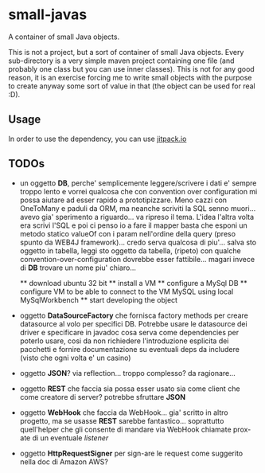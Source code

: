 # small-javas

A container of small Java objects.

This is not a project, but a sort of container of small Java objects. Every sub-directory is a very simple maven project containing one file (and probably one class but you can use inner classes).
This is not for any good reason, it is an exercise forcing me to write small objects with the purpose to create anyway some sort of value in that (the object can be used for real :D).

## Usage

In order to use the dependency, you can use [jitpack.io](https://jitpack.io/#maven)

## TODOs

  * un oggetto __DB__, perche' semplicemente leggere/scrivere i dati e' sempre troppo lento e vorrei qualcosa che con convention over configuration mi possa aiutare ad esser rapido a prototipizzare. Meno cazzi con OneToMany e paduli da ORM, ma neanche scriviti la SQL senno muori... avevo gia' sperimento a riguardo... va ripreso il tema. L'idea l'altra volta era scrivi l'SQL e poi ci penso io a fare il mapper basta che esponi un metodo statico valueOf con i param nell'ordine della query (preso spunto da WEB4J framework)... credo serva qualcosa di piu'... salva sto oggetto in tabella, leggi sto oggetto da tabella, (ripeto) con qualche convention-over-configuration dovrebbe esser fattibile... magari invece di __DB__ trovare un nome piu' chiaro...
  
    ** download ubuntu 32 bit
    ** install a VM
    ** configure a MySql DB
    ** configure VM to be able to connect to the VM MySQL using local MySqlWorkbench
    ** start developing the object
    
  * oggetto __DataSourceFactory__ che fornisca factory methods per creare datasource al volo per specifici DB. Potrebbe usare le datasource dei driver e specificare in javadoc cosa serva come dependencies per poterlo usare, cosi da non richiedere l'introduzione esplicita dei pacchetti e fornire documentazione su eventuali deps da includere (visto che ogni volta e' un casino)
  * oggetto __JSON__? via reflection... troppo complesso? da ragionare...
  * oggetto __REST__ che faccia sia possa esser usato sia come client che come creatore di server? potrebbe sfruttare __JSON__
  * oggetto __WebHook__ che faccia da WebHook... gia' scritto in altro progetto, ma se usasse __REST__ sarebbe fantastico... soprattutto quell'helper che gli consente di mandare via WebHook chiamate prox-ate di un eventuale *listener*
  * oggetto __HttpRequestSigner__ per sign-are le request come suggerito nella doc di Amazon AWS?
